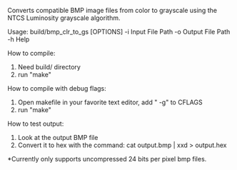 Converts compatible BMP image files from color to grayscale using the NTCS Luminosity grayscale algorithm.

Usage: build/bmp_clr_to_gs [OPTIONS]
 -i         Input File Path
 -o         Output File Path
 -h         Help
 
How to compile:
 1) Need build/ directory
 2) run "make"

How to compile with debug flags:
 1) Open makefile in your favorite text editor, add " -g" to CFLAGS
 2) run "make"

How to test output:
 1) Look at the output BMP file
 2) Convert it to hex with the command:
    cat output.bmp | xxd > output.hex

*Currently only supports uncompressed 24 bits per pixel bmp files.
